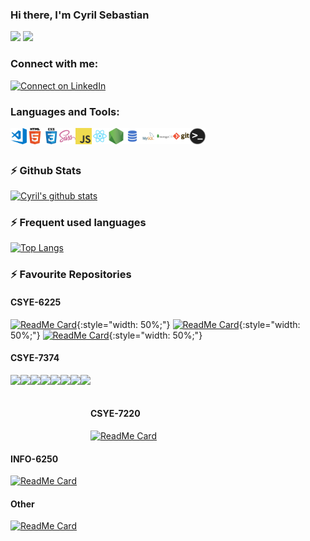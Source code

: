### Hi there, I'm Cyril Sebastian
[![](https://img.shields.io/website?label=cyril-sebastian.com&style=flat&url=http://www.cyril-sebastian.com)][website]
![](https://komarev.com/ghpvc/?username=cyrilsebastian1811)

### Connect with me:
[![Connect on LinkedIn](https://img.shields.io/badge/--linkedin?label=LinkedIn&logo=LinkedIn&style=social)][linkedin]

### Languages and Tools:

<img align="left" alt="Visual Studio Code" width="26px" src="https://raw.githubusercontent.com/github/explore/80688e429a7d4ef2fca1e82350fe8e3517d3494d/topics/visual-studio-code/visual-studio-code.png" />

<img align="left" alt="HTML5" width="26px" src="https://raw.githubusercontent.com/github/explore/80688e429a7d4ef2fca1e82350fe8e3517d3494d/topics/html/html.png" />

<img align="left" alt="CSS3" width="26px" src="https://raw.githubusercontent.com/github/explore/80688e429a7d4ef2fca1e82350fe8e3517d3494d/topics/css/css.png" />

<img align="left" alt="Sass" width="26px" src="https://raw.githubusercontent.com/github/explore/80688e429a7d4ef2fca1e82350fe8e3517d3494d/topics/sass/sass.png" />

<img align="left" alt="JavaScript" width="26px" src="https://raw.githubusercontent.com/github/explore/80688e429a7d4ef2fca1e82350fe8e3517d3494d/topics/javascript/javascript.png" />

<img align="left" alt="React" width="26px" src="https://raw.githubusercontent.com/github/explore/80688e429a7d4ef2fca1e82350fe8e3517d3494d/topics/react/react.png" />

<img align="left" alt="Node.js" width="26px" src="https://raw.githubusercontent.com/github/explore/80688e429a7d4ef2fca1e82350fe8e3517d3494d/topics/nodejs/nodejs.png" />

<img align="left" alt="SQL" width="26px" src="https://raw.githubusercontent.com/github/explore/80688e429a7d4ef2fca1e82350fe8e3517d3494d/topics/sql/sql.png" />

<img align="left" alt="MySQL" width="26px" src="https://raw.githubusercontent.com/github/explore/80688e429a7d4ef2fca1e82350fe8e3517d3494d/topics/mysql/mysql.png" />

<img align="left" alt="MongoDB" width="26px" src="https://raw.githubusercontent.com/github/explore/80688e429a7d4ef2fca1e82350fe8e3517d3494d/topics/mongodb/mongodb.png" />

<img align="left" alt="Git" width="26px" src="https://raw.githubusercontent.com/github/explore/80688e429a7d4ef2fca1e82350fe8e3517d3494d/topics/git/git.png" />

<img align="left" alt="Terminal" width="26px" src="https://raw.githubusercontent.com/github/explore/80688e429a7d4ef2fca1e82350fe8e3517d3494d/topics/terminal/terminal.png" />

<br/><br/>

### :zap: Github Stats
[![Cyril's github stats](https://github-readme-stats.vercel.app/api?username=cyrilsebastian1811&count_private=true&show_icons=true&theme=nord&card_width=450)][stats]

### :zap: Frequent used languages
[![Top Langs](https://github-readme-stats.vercel.app/api/top-langs/?username=cyrilsebastian1811&layout=compact&langs_count=8&theme=nord&card_width=450)][stats]

### :zap: Favourite Repositories
#### CSYE-6225
[![ReadMe Card](https://github-readme-stats.vercel.app/api/pin/?theme=nord&username=cyrilsebastian1811&repo=CSYE6225-AMI)][CSYE6225-AMI]{:style="width: 50%;"}
[![ReadMe Card](https://github-readme-stats.vercel.app/api/pin/?theme=nord&username=cyrilsebastian1811&repo=Serverless-Email-Notifier)][Serverless-Email-Notifier]{:style="width: 50%;"}
[![ReadMe Card](https://github-readme-stats.vercel.app/api/pin/?theme=nord&username=cyrilsebastian1811&repo=Library-Management-System)][Library-Management-System]{:style="width: 50%;"}

#### CSYE-7374
<p width="100%" align="center">
  <a align="left" href="https://github.com/cyrilsebastian1811/Jenkins-Setup" title="Jenkins-Setup">
    <img align="left" height="115px" src="https://github-readme-stats.vercel.app/api/pin/?theme=nord&username=cyrilsebastian1811&repo=Jenkins-Setup">
  </a>
  <a align="right" href="https://github.com/cyrilsebastian1811/K8s-Cluster-Setup" title="K8s-Cluster-Setup">
    <img align="left" height="115px" src="https://github-readme-stats.vercel.app/api/pin/?theme=nord&username=cyrilsebastian1811&repo=K8s-Cluster-Setup">
  </a>
  <a align="left" href="https://github.com/cyrilsebastian1811/K8s-Cluster-Configuration" title="K8s-Cluster-Configuration">
    <img align="left" height="115px" src="https://github-readme-stats.vercel.app/api/pin/?theme=nord&username=cyrilsebastian1811&repo=K8s-Cluster-Configuration">
  </a>
  <a align="right" href="https://github.com/cyrilsebastian1811/Logs_Metrics-HelmChart" title="Logs_Metrics-HelmChart">
    <img align="left" height="115px" src="https://github-readme-stats.vercel.app/api/pin/?theme=nord&username=cyrilsebastian1811&repo=Logs_Metrics-HelmChart">
  </a>
  <a align="left" href="https://github.com/cyrilsebastian1811/Recipe-Management-System-frontend" title="Recipe-Management-System-frontend">
    <img align="left" height="115px" src="https://github-readme-stats.vercel.app/api/pin/?theme=nord&username=cyrilsebastian1811&repo=Recipe-Management-System-frontend">
  </a>
  <a align="right" href="https://github.com/cyrilsebastian1811/Recipe-Management-System-backend" title="Recipe-Management-System-backend">
    <img align="left" height="115px" src="https://github-readme-stats.vercel.app/api/pin/?theme=nord&username=cyrilsebastian1811&repo=Recipe-Management-System-backend">
  </a>
  <a align="left" href="https://github.com/cyrilsebastian1811/Recipe-Management-System-Helm-Charts" title="Recipe-Management-System-Helm-Charts">
    <img align="left" height="115px" src="https://github-readme-stats.vercel.app/api/pin/?theme=nord&username=cyrilsebastian1811&repo=Recipe-Management-System-Helm-Charts">
  </a>
  <a align="right" href="https://github.com/cyrilsebastian1811/Users-S3-Bucket-Operator" title="Users-S3-Bucket-Operator">
    <img align="left" height="115px" src="https://github-readme-stats.vercel.app/api/pin/?theme=nord&username=cyrilsebastian1811&repo=Users-S3-Bucket-Operator">
  </a>
</p>

<br><br>

#### CSYE-7220
[![ReadMe Card](https://github-readme-stats.vercel.app/api/pin/?theme=nord&username=cyrilsebastian1811&repo=Devops7220)][Devops7220]

#### INFO-6250
[![ReadMe Card](https://github-readme-stats.vercel.app/api/pin/?theme=nord&username=cyrilsebastian1811&repo=UDating)][UDating]

#### Other
[![ReadMe Card](https://github-readme-stats.vercel.app/api/pin/?theme=nord&username=cyrilsebastian1811&repo=Tvitter)][Tvitter]



[website]: http://www.cyril-sebastian.com
[linkedin]: https://www.linkedin.com/in/cyril1811/
[stats]: https://github.com/cyrilsebastian1811/github-readme-stats

[CSYE6225-AMI]: https://github.com/cyrilsebastian1811/CSYE6225-AMI
[Serverless-Email-Notifier]: https://github.com/cyrilsebastian1811/Serverless-Email-Notifier
[Library-Management-System]: https://github.com/cyrilsebastian1811/Library-Management-System

[Jenkins-Setup]: https://github.com/cyrilsebastian1811/Jenkins-Setup
[K8s-Cluster-Setup]: https://github.com/cyrilsebastian1811/K8s-Cluster-Setup
[K8s-Cluster-Configuration]: https://github.com/cyrilsebastian1811/K8s-Cluster-Configuration
[Logs_Metrics-HelmChart]: https://github.com/cyrilsebastian1811/Logs_Metrics-HelmChart
[Recipe-Management-System-frontend]: https://github.com/cyrilsebastian1811/Recipe-Management-System-frontend
[Recipe-Management-System-backend]: https://github.com/cyrilsebastian1811/Recipe-Management-System-backend
[Recipe-Management-System-Helm-Charts]: https://github.com/cyrilsebastian1811/Recipe-Management-System-Helm-Charts
[Users-S3-Bucket-Operator]: https://github.com/cyrilsebastian1811/Users-S3-Bucket-Operator

[Devops7220]: https://github.com/cyrilsebastian1811/Devops7220

[UDating]: https://github.com/cyrilsebastian1811/UDating

[Tvitter]: https://github.com/cyrilsebastian1811/Tvitter

